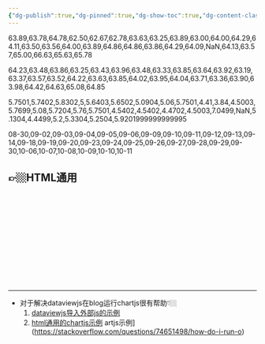 ```yaml
---
{"dg-publish":true,"dg-pinned":true,"dg-show-toc":true,"dg-content-classes":true,"dg-note-icon":true,"tags":["dg-publish"],"sticker":"emoji//1f469-200d-1f4bb","permalink":"/digital garden相关/obsidian中的chartjs代码迁入blog/","pinned":true,"contentClasses":"","dgShowToc":true,"dgPassFrontmatter":true,"noteIcon":true,"updated":"2024-10-12T11:06:55.257+08:00"}
---
```





<!DOCTYPE html>  
</html>  
<body> 

<p><span>63.89,63.78,64.78,62.50,62.67,62.78,63.63,63.25,63.89,63.00,64.00,64.29,64.11,63.50,63.56,64.00,63.89,64.86,64.86,63.86,64.29,64.09,NaN,64.13,63.57,65.00,66.63,65.63,65.78</span></p><p><span>64.23,63.48,63.86,63.25,63.43,63.96,63.48,63.33,63.85,63.64,63.92,63.19,63.37,63.57,63.52,64.22,63.63,63.85,64.02,63.95,64.04,63.71,63.36,63.90,63.98,64.42,64.63,65.08,64.85</span></p><p><span>5.7501,5.7402,5.8302,5,5.6403,5.6502,5.0904,5.06,5.7501,4.41,3.84,4.5003,5.7699,5.08,5.7204,5.76,5.7501,4.5402,4.5402,4.4702,4.5003,7.0499,NaN,5.1304,4.4499,5.2,5.3304,5.2504,5.9201999999999995</span></p><p><span>08-30,09-02,09-03,09-04,09-05,09-06,09-09,09-10,09-11,09-12,09-13,09-14,09-18,09-19,09-20,09-23,09-24,09-25,09-26,09-27,09-28,09-29,09-30,10-06,10-07,10-08,10-09,10-10,10-11</span></p>
 

👉🏼HTML通用
--- 

<script src="https://cdn.jsdelivr.net/npm/chart.js"></script>
<div class="chart" style="height:184px">
  <canvas id="myChart"></canvas>
</div>
      
<script>
const ctx = document.getElementById('myChart');

// 分段颜色折线图用到↓
const skipped = (ctx, value) => ctx.p0.skip || ctx.p1.skip ? value : undefined;
const down = (ctx, value) => ctx.p0.parsed.y > ctx.p1.parsed.y ? value : undefined;					  
//渐变↓
let gradient_grey=(ctx) => {
        const canvas = ctx.chart.ctx;
        const gradient = canvas.createLinearGradient(0, 85, 0, 180);
//(向右透明, 1的中心虚化范围, 向左透明, 向下放出1);
        gradient.addColorStop(0, 'rgba(201, 203, 207, 0.4)');
        gradient.addColorStop(0.35, 'rgba(201, 203, 207, 0.2)');
        gradient.addColorStop(1, 'rgba(201, 203, 207, 0.1)');
        return gradient;
      };
let gradient_red=(ctx) => {
        const canvas = ctx.chart.ctx;
        const gradient = canvas.createLinearGradient(0, 140, 0, 300);
////(向右透明, 相互扩散叠加, 向左透明, 1的位置);
       gradient.addColorStop(0, 'rgba(255, 167, 79, 0.2)');
	   gradient.addColorStop(0.4, 'rgba(255, 187, 79, 0.4)');
        gradient.addColorStop(1, 'rgba(255, 77, 79, 0.8)');
        
        return gradient;
      };
let gradient_green=(ctx) => {
        const canvas = ctx.chart.ctx;
        const gradient = canvas.createLinearGradient(0, 180, 0, 380);
////(向右透明, 相互扩散叠加, 向左透明, 1的位置);
        gradient.addColorStop(0, 'rgba(0,176,80, 0.1)');
        gradient.addColorStop(0.65, 'rgba(0,176,80, 0.55)');
        gradient.addColorStop(1, 'rgba(0,176,80,0.99)');
        return gradient;
      };
	const test = document.getElementsByTagName("p");
	//test.getElementsByTagName("p")[0].innerHTML="123";
        let labels_0 = [];
	let labels = [];
	for(var i = 0; i < test.length; i++){
        labels_0.push(""+(test[i].innerHTML));
};
	
	//labels_0=labels_0[0];//需要确保第一个打印
	//labels_0=labels_0.replace("<span>","").replace("</span>","");
	//labels=labels_0.split(",");
	
	let wordsData_0=labels_0[0].replace("<span>","").replace("</span>","").split(",");
	let sum_all_date=labels_0[1].replace("<span>","").replace("</span>","").split(",");
	let ShuLiang_each_Percentage=labels_0[2].replace("<span>","").replace("</span>","").split(",");
	let filesData=labels_0[3].replace("<span>","").replace("</span>","").split(",");
	//labels=labels_0.join(",");
	
	let wordsData=[];
	for(var i=0;i<wordsData_0.length;i++){
		wordsData.push(filesData[i], wordsData_0[i]);
	};
		//test.getElementsByTagName("p")[0];
//text.innerHTML=text.innerHTML.replaceAll("<p><span>[", "[").replaceAll("]</span></p>", "]");
	
	//document.getElementById("测试").innerHTML="kkkkk";
	//const labels= document.getElementById("测试").HTMLParagraphElement.text;
	
	//.textContent;
//.getElementsByClassName("测试")
//const labels=labels_0.split("[")[1].join("");
//const labels=labels.split("]")[0].join("");
//const labels=labels.split(",");
	
//const labels=labels_0.split(";")[1];
window.alert(wordsData);
	//labels =labels.split(";")[1];
    // create random Data
    const chartData = {
    type: "line",
    data: {
        datasets: [
          {
                label: "「"+tags.replace("#","")+"-增长」",
                data: wordsData,
                backgroundColor: gradient_red,
                borderColor: ['rgba(255, 77, 79, 1)'],
                segment: {
borderColor: ctx => skipped(ctx,'rgb(0,0,0,0.4)')||down(ctx,'rgb(0,176,80)'),
backgroundColor: ctx => skipped(ctx,'rgba(0,0,0,0.4)')||down(ctx,'rgba(0,176,80, 0.15)'),
borderDash: ctx =>skipped(ctx,[0,0]),
},
//segment定义分段颜色，不要忘了定义“const skipped“和“const down”
				//spanGaps: true,
				//允许为null画线段↑
                borderWidth: 1.8,
                fill: true,  // 填充线下方的背景区域
            pointRadius: 1.4, // 点形状的半径。如果设置为 0，则不渲染该点。
            pointStyle:'circle',
            tension: 0.3,  // 线的贝塞尔曲线张力。设置为 0 以绘制直线。
                order: 1
                
            },
            {
                label: "「"+tags.replace("#","")+"-下降」",
               // data:"",
                backgroundColor: ['rgba(0,176,80,0.1)'],
                borderColor: ['rgba(0,176,80,1)'],
                borderWidth: 1.8,
                },
            {
                label: "「所有人」",
                data: sum_all_date,
                backgroundColor: ['rgba(255, 170, 50, 0.2)'],
                borderColor: ['rgba(255, 170, 50, 10)'],
                borderWidth: 0.6,
                borderDash: ctx =>(ctx,[4,4]),
                fill:false,
                pointRadius: 0.12,
                tension: 0.02,
                order: 2
        
               // backgroundColor: ['rgba(54, 162, 235, 0.2)'],
               // borderColor: ['rgba(54, 162, 235, 1)'],
        },
        {
                label: "「"+tags.replace("#","")+"」"+"的(提交数量×得分率)",
                data: ShuLiang_each_Percentage,
                type: "line",
                yAxisID: 'A',
                backgroundColor: gradient_grey,
                borderColor: ['rgba(201, 203, 207, 10)'],
                borderWidth: 0.60,
                borderDash: ctx =>(ctx,[4,4]),
                fill: true,  // 填充线下方的背景区域
            pointRadius:0.12, // 点形状的半径。如果设置为 0，则不渲染该点。
            pointStyle:'circle',
            tension: 0.03,  // 线的贝塞尔曲线张力。设置为 0 以绘制直线。
                order: 10,
                
                
                 
                

            },],
    },
    options: {
        pointHoverBorderWidth: 6,
        interaction: {
            mode: 'index',
            axis: 'y',
        },
        plugins: {
          legend: {  display: true,position: 'top',},//隐藏label下：bottom
            //title: {
                //display: true,
               // text: '',//大标题
               // font: { weight: 'bold italic', size: '16px', family: 'Barlow' },
            //},
            subtitle: {
                display: true,
                text: '💯得分率(近30天)',
                font: { size: '14px', style: 'italic', family: 'sans-serif' }
            }
        },
        animations: {
            tension: {
                //duration: 1000,
                //easing: 'easeInOutSine',
                //from: 0,
               // to: 0,//线条跳动幅度（动画），0则静止直线，相同数值为静止曲线
                //loop: true
            }
        },
        scales: {
            
            y: {
                stacked:false,
                //borderColor:'rgba(255, 170, 50, 10.35)',
                border: {
                    display: true,
                    width: 0.8,//0.8
                    //borderColor:['rgba(255, 170, 50, 10.35)'],//金色
                },
                
                grid: {
                    display: true,
                    drawOnChartArea: true,
                    drawTicks: true,
                    color: 'rgba(239, 239, 239, 1)',//轴线宽度
                    //borderColor:'rgba(255, 170, 50, 10.35)',
                },
            },
            A: {
            beginAtZero:true,
            position: 'right',
                stacked:false,
                border: {
                    display: true,
                    width: 0.8,
                },
                grid: {
                    display: true,
                    drawOnChartArea: true,
                    drawTicks: true,
                    color: 'rgba(239, 239, 239, 0)',//轴线宽度
                    borderColor:'rgba(255, 170, 50, 10.35)',
                },
            },
            x: {
                border: {
                    display: true,
                    width: 0.8,
                },
                grid: {
                display: true,
                    color: 'rgba(239, 239, 239,0)',
                    borderColor:'rgba(255, 170, 50, 10.35)',
                },
            },
        },
    },
};
//
          
    new Chart(
        ctx,
        chartData);
        

// 调用 obsidian chart API👇🏼
//window.renderChart(chartData, this.container);

// P.S.
// renderChart 可以多次调用即绘制多张图表
      </script>


</body>
</html>

---

- 对于解决dataviewjs在blog运行chartjs很有帮助👇🏼
	1. [dataviewjs导入外部js的示例](https://forum.obsidian.md/t/use-chartjs-with-dataview/58752)
	2. [html通用的chartjs示例](https://stackoverflow.com/questions/74651498/how-do-i-run-o)
artjs示例](https://stackoverflow.com/questions/74651498/how-do-i-run-o)
